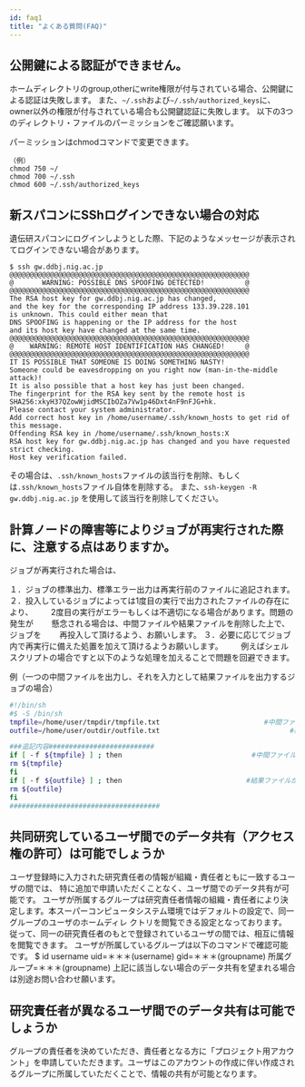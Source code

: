 ```yaml
---
id: faq1
title: "よくある質問(FAQ)"
---
```




## 公開鍵による認証ができません。

ホームディレクトリのgroup,otherにwrite権限が付与されている場合、公開鍵による認証は失敗します。
また、`~/.ssh`および`~/.ssh/authorized_keys`に、owner以外の権限が付与されている場合も公開鍵認証に失敗します。
以下の3つのディレクトリ・ファイルのパーミッションをご確認願います。

パーミッションはchmodコマンドで変更できます。

```
（例）
chmod 750 ~/
chmod 700 ~/.ssh
chmod 600 ~/.ssh/authorized_keys
```



## 新スパコンにSShログインできない場合の対応


遺伝研スパコンにログインしようとした際、下記のようなメッセージが表示されてログインできない場合があります。

```
$ ssh gw.ddbj.nig.ac.jp
@@@@@@@@@@@@@@@@@@@@@@@@@@@@@@@@@@@@@@@@@@@@@@@@@@@@@@@@@@@
@       WARNING: POSSIBLE DNS SPOOFING DETECTED!          @
@@@@@@@@@@@@@@@@@@@@@@@@@@@@@@@@@@@@@@@@@@@@@@@@@@@@@@@@@@@
The RSA host key for gw.ddbj.nig.ac.jp has changed,
and the key for the corresponding IP address 133.39.228.101
is unknown. This could either mean that
DNS SPOOFING is happening or the IP address for the host
and its host key have changed at the same time.
@@@@@@@@@@@@@@@@@@@@@@@@@@@@@@@@@@@@@@@@@@@@@@@@@@@@@@@@@@@
@    WARNING: REMOTE HOST IDENTIFICATION HAS CHANGED!     @
@@@@@@@@@@@@@@@@@@@@@@@@@@@@@@@@@@@@@@@@@@@@@@@@@@@@@@@@@@@
IT IS POSSIBLE THAT SOMEONE IS DOING SOMETHING NASTY!
Someone could be eavesdropping on you right now (man-in-the-middle attack)!
It is also possible that a host key has just been changed.
The fingerprint for the RSA key sent by the remote host is
SHA256:xkyH37QZowWjidMSCIbOZa7Vw1p46Dxt4nF9nFJG+hk.
Please contact your system administrator.
Add correct host key in /home/username/.ssh/known_hosts to get rid of this message.
Offending RSA key in /home/username/.ssh/known_hosts:X
RSA host key for gw.ddbj.nig.ac.jp has changed and you have requested strict checking.
Host key verification failed.
```


その場合は、`.ssh/known_hosts`ファイルの該当行を削除、もしくは`.ssh/known_hosts`ファイル自体を削除する。
また、`ssh-keygen -R gw.ddbj.nig.ac.jp` を使用して該当行を削除してください。


## 計算ノードの障害等によりジョブが再実行された際に、注意する点はありますか。

ジョブが再実行された場合は、

１．ジョブの標準出力、標準エラー出力は再実行前のファイルに追記されます。
２．投入しているジョブによっては1度目の実行で出力されたファイルの存在により、
　　2度目の実行がエラーもしくは不適切になる場合があります。問題の発生が
　　懸念される場合は、中間ファイルや結果ファイルを削除した上で、ジョブを
　　再投入して頂けるよう、お願いします。
３．必要に応じてジョブ内で再実行に備えた処置を加えて頂けるようお願いします。
　　例えばシェルスクリプトの場合ですと以下のような処理を加えることで問題を回避できます。

 

例（一つの中間ファイルを出力し、それを入力として結果ファイルを出力するジョブの場合）

```bash
#!/bin/sh
#$ -S /bin/sh
tmpfile=/home/user/tmpdir/tmpfile.txt　                        #中間ファイルを指定
outfile=/home/user/outdir/outfile.txt                                #結果ファイルを指定

###追記内容##########################
if [ -ｆ ${tmpfile} ] ; then　　　　　　　　    　             #中間ファイルが存在すれば削除
rm ${tmpfile}
fi
if [ -ｆ ${outfile} ] ; then　　　　　　　　　   　           #結果ファイルが存在すれば削除
rm ${outfile}
fi
#####################################
```



## 共同研究しているユーザ間でのデータ共有（アクセス権の許可）は可能でしょうか


ユーザ登録時に入力された研究責任者の情報が組織・責任者ともに一致するユー ザの間では、 特に追加で申請いただくことなく、ユーザ間でのデータ共有が可能です。 ユーザが所属するグループは研究責任者情報の組織・責任者により決定します。本スーパーコンピュータシステム環境ではデフォルトの設定で、同一グループのユーザのホームディレ クトリを閲覧できる設定となっております。 従って、同一の研究責任者のもとで登録されているユーザの間では、相互に情報を閲覧できます。 ユーザが所属しているグループは以下のコマンドで確認可能です。 $ id username uid=＊＊＊(username) gid=＊＊＊(groupname) 所属グループ=＊＊＊(groupname) 上記に該当しない場合のデータ共有を望まれる場合は別途お問い合わせ願います。


## 研究責任者が異なるユーザ間でのデータ共有は可能でしょうか


グループの責任者を決めていただき、責任者となる方に「プロジェクト用アカウント」を申請していただきます。ユーザはこのアカウントの作成に伴い作成されるグループに所属していただくことで、情報の共有が可能となります。 


